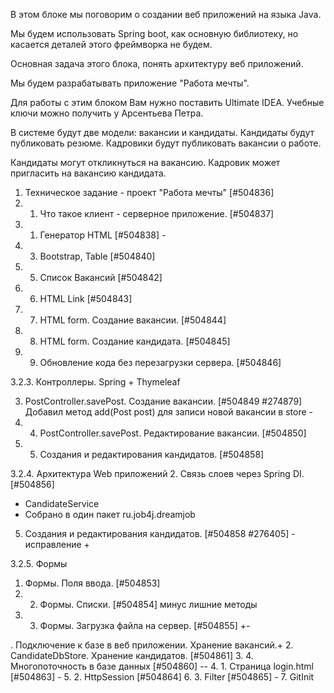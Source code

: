 В этом блоке мы поговорим о создании веб приложений на языка Java.

Мы будем использовать Spring boot, как основную библиотеку, но касается деталей этого фреймворка не будем.

Основная задача этого блока, понять архитектуру веб приложений.

Мы будем разрабатывать приложение "Работа мечты".

Для работы с этим блоком Вам нужно поставить Ultimate IDEA. Учебные ключи можно получить у Арсентьева Петра.

В системе будут две модели: вакансии и кандидаты. Кандидаты будут публиковать резюме. Кадровики будут публиковать вакансии о работе.

Кандидаты могут откликнуться на вакансию. Кадровик может пригласить на вакансию кандидата.

1. Техническое задание - проект "Работа мечты" [#504836]
2. 1. Что такое клиент - серверное приложение. [#504837]
3. 1. Генератор HTML [#504838] -
4. 3. Bootstrap, Table [#504840]
5. 5. Список Вакансий [#504842]
6. 6. HTML Link [#504843]
7. 7. HTML form. Создание вакансии. [#504844]
8. 8. HTML form. Создание кандидата. [#504845]
9. 9. Обновление кода без перезагрузки сервера. [#504846]

3.2.3. Контроллеры. Spring + Thymeleaf

3. PostController.savePost. Создание вакансии. [#504849 #274879]
Добавил метод add(Post post) для записи новой вакансии в store -
4. 4. PostController.savePost. Редактирование вакансии. [#504850]
5. 5. Создания и редактирования кандидатов. [#504858]

3.2.4. Архитектура Web приложений
2. Связь слоев через Spring DI. [#504856]
+ CandidateService 
+ Собрано в один пакет ru.job4j.dreamjob

5. Создания и редактирования кандидатов. [#504858 #276405] - исправление +


3.2.5. Формы
1. Формы. Поля ввода. [#504853]
2. 2. Формы. Списки. [#504854] минус лишние методы
3. 3. Формы. Загрузка файла на сервер. [#504855] +-

. Подключение к базе в веб приложении. Хранение вакансий.+
2. CandidateDbStore. Хранение кандидатов. [#504861]
3. 4. Многопоточность в базе данных [#504860] --
4. 1. Страница login.html [#504863] -
5. 2. HttpSession [#504864]
6. 3. Filter [#504865] -
7. GitInit